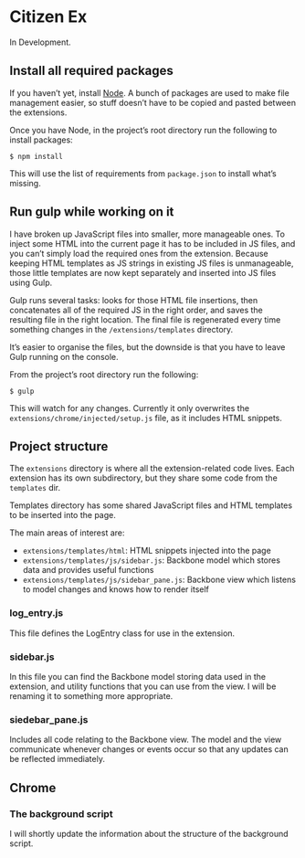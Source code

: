 # Citizen Ex

In Development.

## Install all required packages

If you haven’t yet, install [Node](https://nodejs.org/). A bunch of packages are used to make file management easier, so stuff doesn’t have to be copied and pasted between the extensions.

Once you have Node, in the project’s root directory run the following to install packages:

```
$ npm install
```

This will use the list of requirements from `package.json` to install what’s missing.

## Run gulp while working on it

I have broken up JavaScript files into smaller, more manageable ones. To inject some HTML into the current page it has to be included in JS files, and you can’t simply load the required ones from the extension. Because keeping HTML templates as JS strings in existing JS files is unmanageable, those little templates are now kept separately and inserted into JS files using Gulp.

Gulp runs several tasks: looks for those HTML file insertions, then concatenates all of the required JS in the right order, and saves the resulting file in the right location. The final file is regenerated every time something changes in the `/extensions/templates` directory.

It’s easier to organise the files, but the downside is that you have to leave Gulp running on the console.

From the project’s root directory run the following:

```
$ gulp
```

This will watch for any changes. Currently it only overwrites the `extensions/chrome/injected/setup.js` file, as it includes HTML snippets.

## Project structure

The `extensions` directory is where all the extension-related code lives. Each extension has its own subdirectory, but they share some code from the `templates` dir.

Templates directory has some shared JavaScript files and HTML templates to be inserted into the page.

The main areas of interest are:
- `extensions/templates/html`: HTML snippets injected into the page
- `extensions/templates/js/sidebar.js`: Backbone model which stores data and provides useful functions
- `extensions/templates/js/sidebar_pane.js`: Backbone view which listens to model changes and knows how to render itself

### log_entry.js

This file defines the LogEntry class for use in the extension.

### sidebar.js

In this file you can find the Backbone model storing data used in the extension, and utility functions that you can use from the view. I will be renaming it to something more appropriate.

### siedebar_pane.js

Includes all code relating to the Backbone view. The model and the view communicate whenever changes or events occur so that any updates can be reflected immediately.

## Chrome

### The background script

I will shortly update the information about the structure of the background script.
